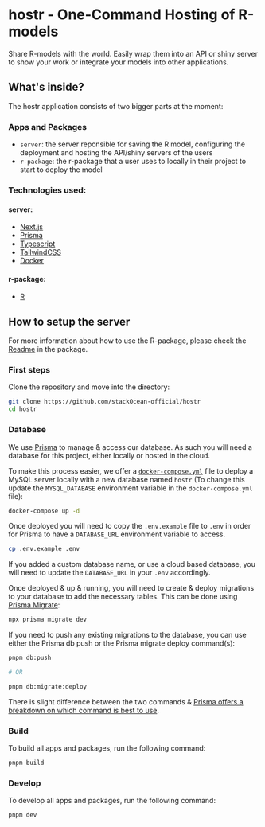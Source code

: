 # hostr - One-Command Hosting of R-models

Share R-models with the world. Easily wrap them into an API or shiny server to show your work or integrate your models into other applications.

## What's inside?

The hostr application consists of two bigger parts at the moment:

### Apps and Packages

- `server`: the server reponsible for saving the R model, configuring the deployment and hosting the API/shiny servers of the users
- `r-package`: the r-package that a user uses to locally in their project to start to deploy the model

### Technologies used:

#### server:

- [Next.js](https://nextjs.org)
- [Prisma](https://prisma.io/)
- [Typescript](https://www.typescriptlang.org/)
- [TailwindCSS](https://tailwindcss.com/)
- [Docker](https://www.docker.com/)

#### r-package:

- [R](https://www.r-project.org/)

## How to setup the server

For more information about how to use the R-package, please check the [Readme]() in the package.

### First steps

Clone the repository and move into the directory:

```bash
git clone https://github.com/stackOcean-official/hostr
cd hostr
```

### Database

We use [Prisma](https://prisma.io/) to manage & access our database. As such you will need a database for this project, either locally or hosted in the cloud.

To make this process easier, we offer a [`docker-compose.yml`](https://docs.docker.com/compose/) file to deploy a MySQL server locally with a new database named `hostr` (To change this update the `MYSQL_DATABASE` environment variable in the `docker-compose.yml` file):

```bash
docker-compose up -d
```

Once deployed you will need to copy the `.env.example` file to `.env` in order for Prisma to have a `DATABASE_URL` environment variable to access.

```bash
cp .env.example .env
```

If you added a custom database name, or use a cloud based database, you will need to update the `DATABASE_URL` in your `.env` accordingly.

Once deployed & up & running, you will need to create & deploy migrations to your database to add the necessary tables. This can be done using [Prisma Migrate](https://www.prisma.io/migrate):

```bash
npx prisma migrate dev
```

If you need to push any existing migrations to the database, you can use either the Prisma db push or the Prisma migrate deploy command(s):

```bash
pnpm db:push

# OR

pnpm db:migrate:deploy
```

There is slight difference between the two commands & [Prisma offers a breakdown on which command is best to use](https://www.prisma.io/docs/concepts/components/prisma-migrate/db-push#choosing-db-push-or-prisma-migrate).

### Build

To build all apps and packages, run the following command:

```bash
pnpm build
```

### Develop

To develop all apps and packages, run the following command:

```bash
pnpm dev
```
